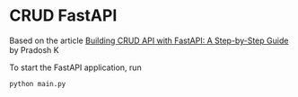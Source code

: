 # CRUD FastAPI

Based on the article [Building CRUD API with FastAPI: A Step-by-Step Guide](https://medium.com/datauniverse/building-crud-api-with-fastapi-a-step-by-step-guide-689b90f8234c) by Pradosh K

To start the FastAPI application, run

```bash
python main.py
```
